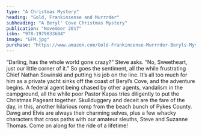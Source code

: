 ```yaml
---
type: "A Christmas Mystery"
heading: "Gold, Frankinsense and Murrrder"
subheading: "A Beryl' Cove Christmas Mystery"
publication: "November 2017"
isbn: "978-1979833684"
image: "GFM.jpg"
purchase: "https://www.amazon.com/Gold-Frankincense-Murrrder-Beryls-Mysteries/dp/1979833680/ref=sr_1_2?ie=UTF8&qid=1512275339&sr=8-2&keywords=gold+frankincense+and+murder"
---
```

“Darling, has the whole world gone crazy?” Steve asks. “No, Sweetheart, just our little corner of it.” So goes the sentiment, all the while frustrating Chief Nathan Sowinski and putting his job on the line. It’s all too much for him as a private yacht sinks off the coast of Beryl’s Cove, and the adventure begins. A federal agent being chased by other agents, vandalism in the campground, all the while poor Pastor Kapas tries diligently to put the Christmas Pageant together. Skullduggery and deceit are the fare of the day, in this, another hilarious romp from the beach bunch of Pykes County. Dawg and Elvis are always their charming selves, plus a few whacky characters that cross paths with our amateur sleuths, Steve and Suzanne Thomas. Come on along for the ride of a lifetime!
